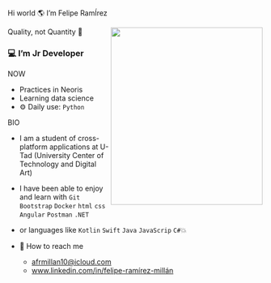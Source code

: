 Hi world  🌎  I’m Felipe RamÍrez

<a href="url"><img src="https://user-images.githubusercontent.com/73697209/147690700-de63cd04-0987-446c-a04f-5acbd0043247.jpeg" align="right" height="350" width="300" ></a>

Quality, not Quantity 🎴

### 💻 I’m Jr Developer

NOW
- Practices in Neoris
- Learning data science
- ⚙️ Daily use: `Python`

BIO
- I am a student of cross-platform applications at U-Tad
    (University Center of Technology and Digital Art)
- I have been able to enjoy and learn with `Git` `Bootstrap` `Docker` `html` `css` `Angular` `Postman` `.NET`
- or languages like `Kotlin` `Swift` `Java` `JavaScrip` `C#`💥
 
- 📩 How to reach me
     - afrmillan10@icloud.com
     - www.linkedin.com/in/felipe-ramírez-millán
<!---
Mc-Ramirez/Mc-Ramirez is a ✨ special ✨ repository because its `README.md` (this file) appears on your GitHub profile.
You can click the Preview link to take a look at your changes.
--->
